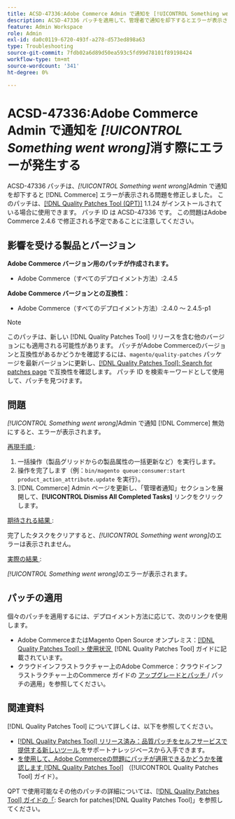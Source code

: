 ```yaml
---
title: ACSD-47336:Adobe Commerce Admin で通知を [!UICONTROL Something went wrong] 消す際にエラーが発生する
description: ACSD-47336 パッチを適用して、管理者で通知を却下するとエラーが表示され [!UICONTROL Something went wrong]Adobe Commerceの問題を修正し  [!DNL Commerce]  ください。
feature: Admin Workspace
role: Admin
exl-id: da0c0119-6720-493f-a278-d573ed898a63
type: Troubleshooting
source-git-commit: 7fdb02a6d89d50ea593c5fd99d78101f89198424
workflow-type: tm+mt
source-wordcount: '341'
ht-degree: 0%

---
```


# ACSD-47336:Adobe Commerce Admin で通知を _[!UICONTROL Something went wrong]_&#x200B;消す際にエラーが発生する

ACSD-47336 パッチは、_[!UICONTROL Something went wrong]_&#x200B;Admin で通知を却下すると [!DNL Commerce] エラーが表示される問題を修正しました。 このパッチは、[[!DNL Quality Patches Tool (QPT)]](https://experienceleague.adobe.com/ja/docs/commerce-operations/tools/quality-patches-tool/quality-patches-tool-to-self-serve-quality-patches) 1.1.24 がインストールされている場合に使用できます。 パッチ ID は ACSD-47336 です。 この問題はAdobe Commerce 2.4.6 で修正される予定であることに注意してください。

## 影響を受ける製品とバージョン

**Adobe Commerce バージョン用のパッチが作成されます。**

* Adobe Commerce（すべてのデプロイメント方法）:2.4.5

**Adobe Commerce バージョンとの互換性：**

* Adobe Commerce（すべてのデプロイメント方法）:2.4.0 ～ 2.4.5-p1

>[!NOTE]
>
>このパッチは、新しい [!DNL Quality Patches Tool] リリースを含む他のバージョンにも適用される可能性があります。 パッチがAdobe Commerceのバージョンと互換性があるかどうかを確認するには、`magento/quality-patches` パッケージを最新バージョンに更新し、[[!DNL Quality Patches Tool]: Search for patches page](https://experienceleague.adobe.com/tools/commerce-quality-patches/index.html?lang=ja) で互換性を確認します。 パッチ ID を検索キーワードとして使用して、パッチを見つけます。

## 問題

_[!UICONTROL Something went wrong]_&#x200B;Admin で通知 [!DNL Commerce] 無効にすると、エラーが表示されます。

<u> 再現手順 </u>:

1. 一括操作（製品グリッドからの製品属性の一括更新など）を実行します。
1. 操作を完了します（例：`bin/magento queue:consumer:start product_action_attribute.update` を実行）。
1. [!DNL Commerce] Admin ページを更新し、「管理者通知」セクションを展開して、**[!UICONTROL Dismiss All Completed Tasks]** リンクをクリックします。

<u> 期待される結果 </u>:

完了したタスクをクリアすると、_[!UICONTROL Something went wrong]_&#x200B;のエラーは表示されません。

<u> 実際の結果 </u>:

_[!UICONTROL Something went wrong]_&#x200B;のエラーが表示されます。

## パッチの適用

個々のパッチを適用するには、デプロイメント方法に応じて、次のリンクを使用します。

* Adobe CommerceまたはMagento Open Source オンプレミス：[[!DNL Quality Patches Tool] > 使用状況 &#x200B;](/help/tools/quality-patches-tool/usage.md) [!DNL Quality Patches Tool] ガイドに記載されています。
* クラウドインフラストラクチャー上のAdobe Commerce：クラウドインフラストラクチャー上のCommerce ガイドの [&#x200B; アップグレードとパッチ &#x200B;](https://experienceleague.adobe.com/docs/commerce-cloud-service/user-guide/develop/upgrade/apply-patches.html?lang=ja)/ パッチの適用」を参照してください。

## 関連資料

[!DNL Quality Patches Tool] について詳しくは、以下を参照してください。

* [[!DNL Quality Patches Tool]  リリース済み：品質パッチをセルフサービスで提供する新しいツール &#x200B;](https://experienceleague.adobe.com/ja/docs/commerce-operations/tools/quality-patches-tool/quality-patches-tool-to-self-serve-quality-patches) をサポートナレッジベースから入手できます。
* [&#x200B; を使用して、Adobe Commerceの問題にパッチが適用できるかどうかを確認します  [!DNL Quality Patches Tool]](/help/tools/quality-patches-tool/patches-available-in-qpt/check-patch-for-magento-issue-with-magento-quality-patches.md) （[!UICONTROL Quality Patches Tool] ガイド）。


QPT で使用可能なその他のパッチの詳細については、[[!DNL Quality Patches Tool] ガイドの「](https://experienceleague.adobe.com/tools/commerce-quality-patches/index.html?lang=ja): Search for patches[!DNL Quality Patches Tool]」を参照してください。
